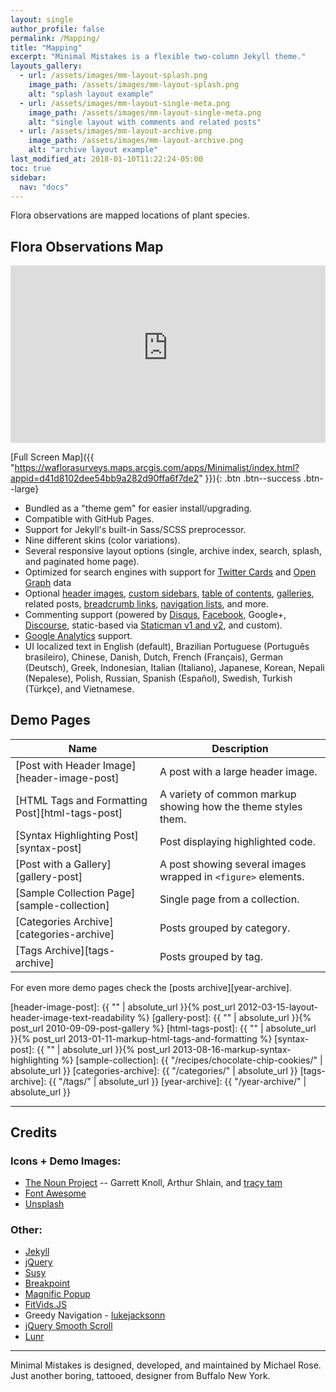 ```yaml
---
layout: single
author_profile: false
permalink: /Mapping/
title: "Mapping"
excerpt: "Minimal Mistakes is a flexible two-column Jekyll theme."
layouts_gallery:
  - url: /assets/images/mm-layout-splash.png
    image_path: /assets/images/mm-layout-splash.png
    alt: "splash layout example"
  - url: /assets/images/mm-layout-single-meta.png
    image_path: /assets/images/mm-layout-single-meta.png
    alt: "single layout with comments and related posts"
  - url: /assets/images/mm-layout-archive.png
    image_path: /assets/images/mm-layout-archive.png
    alt: "archive layout example"
last_modified_at: 2018-01-10T11:22:24-05:00
toc: true
sidebar:
  nav: "docs"
---
```


Flora observations are mapped locations of plant species. 

## Flora Observations Map

<style>.embed-container { position: relative; padding-bottom: 56.25%; height: 0; overflow: hidden; max-width: 100%; } .embed-container iframe, .embed-container object, .embed-container embed { position: absolute; top: 0; left: 0; width: 100%; height: 100%; }</style><div class='embed-container'><iframe src='https://waflorasurveys.maps.arcgis.com/apps/Minimalist/index.html?appid=d41d8102dee54bb9a282d90ffa6f7de2' frameborder='0' allowfullscreen></iframe></div>

[Full Screen Map]({{ "https://waflorasurveys.maps.arcgis.com/apps/Minimalist/index.html?appid=d41d8102dee54bb9a282d90ffa6f7de2" }}){: .btn .btn--success .btn--large}

- Bundled as a "theme gem" for easier install/upgrading.
- Compatible with GitHub Pages.
- Support for Jekyll's built-in Sass/SCSS preprocessor.
- Nine different skins (color variations).
- Several responsive layout options (single, archive index, search, splash, and paginated home page).
- Optimized for search engines with support for [Twitter Cards](https://dev.twitter.com/cards/overview) and [Open Graph](http://ogp.me/) data
- Optional [header images](https://mmistakes.github.io/minimal-mistakes/docs/layouts/#headers), [custom sidebars](https://mmistakes.github.io/minimal-mistakes/docs/layouts/#sidebars), [table of contents](https://mmistakes.github.io/minimal-mistakes/docs/helpers/#table-of-contents), [galleries](https://mmistakes.github.io/minimal-mistakes/docs/helpers/#gallery), related posts, [breadcrumb links](https://mmistakes.github.io/minimal-mistakes/docs/configuration/#breadcrumb-navigation-beta), [navigation lists](https://mmistakes.github.io/minimal-mistakes/docs/helpers/#navigation-list), and more.
- Commenting support (powered by [Disqus](https://disqus.com/), [Facebook](https://developers.facebook.com/docs/plugins/comments), Google+, [Discourse](https://www.discourse.org/), static-based via [Staticman v1 and v2](https://staticman.net/), and custom).
- [Google Analytics](https://www.google.com/analytics/) support.
- UI localized text in English (default), Brazilian Portuguese (Português brasileiro), Chinese, Danish, Dutch, French (Français), German (Deutsch), Greek, Indonesian, Italian (Italiano), Japanese, Korean, Nepali (Nepalese), Polish, Russian, Spanish (Español), Swedish, Turkish (Türkçe), and Vietnamese.

## Demo Pages

| Name                                        | Description                                           |
| ------------------------------------------- | ----------------------------------------------------- |
| [Post with Header Image][header-image-post] | A post with a large header image. |
| [HTML Tags and Formatting Post][html-tags-post] | A variety of common markup showing how the theme styles them. |
| [Syntax Highlighting Post][syntax-post] | Post displaying highlighted code. |
| [Post with a Gallery][gallery-post] | A post showing several images wrapped in `<figure>` elements. |
| [Sample Collection Page][sample-collection] | Single page from a collection. |
| [Categories Archive][categories-archive] | Posts grouped by category. |
| [Tags Archive][tags-archive] | Posts grouped by tag. |

For even more demo pages check the [posts archive][year-archive].

[header-image-post]: {{ "" | absolute_url }}{% post_url 2012-03-15-layout-header-image-text-readability %}
[gallery-post]: {{ "" | absolute_url }}{% post_url 2010-09-09-post-gallery %}
[html-tags-post]: {{ "" | absolute_url }}{% post_url 2013-01-11-markup-html-tags-and-formatting %}
[syntax-post]: {{ "" | absolute_url }}{% post_url 2013-08-16-markup-syntax-highlighting %}
[sample-collection]: {{ "/recipes/chocolate-chip-cookies/" | absolute_url }}
[categories-archive]: {{ "/categories/" | absolute_url }}
[tags-archive]: {{ "/tags/" | absolute_url }}
[year-archive]: {{ "/year-archive/" | absolute_url }}

---

## Credits

### Icons + Demo Images:

- [The Noun Project](https://thenounproject.com) -- Garrett Knoll, Arthur Shlain, and [tracy tam](https://thenounproject.com/tracytam)
- [Font Awesome](http://fontawesome.io/)
- [Unsplash](https://unsplash.com/)

### Other:

- [Jekyll](https://jekyllrb.com/)
- [jQuery](https://jquery.com/)
- [Susy](http://susy.oddbird.net/)
- [Breakpoint](http://breakpoint-sass.com/)
- [Magnific Popup](http://dimsemenov.com/plugins/magnific-popup/)
- [FitVids.JS](http://fitvidsjs.com/)
- Greedy Navigation - [lukejacksonn](https://codepen.io/lukejacksonn/pen/PwmwWV)
- [jQuery Smooth Scroll](https://github.com/kswedberg/jquery-smooth-scroll)
- [Lunr](http://lunrjs.com)

---

Minimal Mistakes is designed, developed, and maintained by Michael Rose. Just another boring, tattooed, designer from Buffalo New York.
